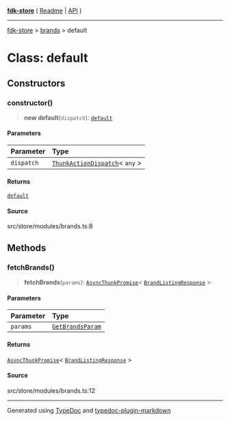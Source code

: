 [**fdk-store**](../../README.md) ( [Readme](../../README.md) \| [API](../../API.md) )

---

[fdk-store](../../API.md) > [brands](../README.md) > default

# Class: default

## Constructors

### constructor()

> **new default**(`dispatch`): [`default`](class.default.md)

#### Parameters

| Parameter  | Type                                                                                                     |
| :--------- | :------------------------------------------------------------------------------------------------------- |
| `dispatch` | [`ThunkActionDispatch`](../../theme/internal_/type-aliases/type-alias.ThunkActionDispatch.md)\< `any` \> |

#### Returns

[`default`](class.default.md)

#### Source

src/store/modules/brands.ts:8

## Methods

### fetchBrands()

> **fetchBrands**(`params`): [`AsyncThunkPromise`](../../theme/internal_/type-aliases/type-alias.AsyncThunkPromise.md)\< [`BrandListingResponse`](../internal_/type-aliases/type-alias.BrandListingResponse.md) \>

#### Parameters

| Parameter | Type                                                                       |
| :-------- | :------------------------------------------------------------------------- |
| `params`  | [`GetBrandsParam`](../internal_/type-aliases/type-alias.GetBrandsParam.md) |

#### Returns

[`AsyncThunkPromise`](../../theme/internal_/type-aliases/type-alias.AsyncThunkPromise.md)\< [`BrandListingResponse`](../internal_/type-aliases/type-alias.BrandListingResponse.md) \>

#### Source

src/store/modules/brands.ts:12

---

Generated using [TypeDoc](https://typedoc.org/) and [typedoc-plugin-markdown](https://www.npmjs.com/package/typedoc-plugin-markdown)
